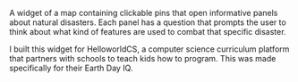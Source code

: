 A widget of a map containing clickable pins that open informative panels about
natural disasters. Each panel has a question that prompts the user to think about
what kind of features are used to combat that specific disaster. 

I built this widget for HelloworldCS, a computer science curriculum platform that
partners with schools to teach kids how to program. This was made specifically for their
Earth Day IQ.
